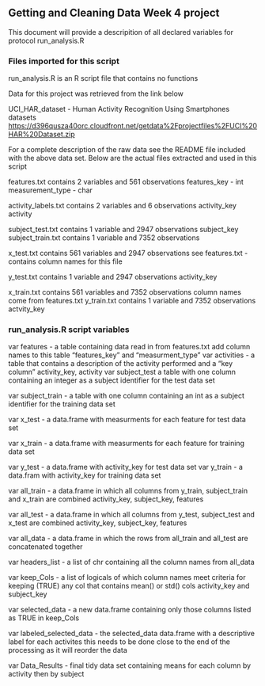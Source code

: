 Getting and Cleaning Data Week 4 project
----------------------------------------

This document will provide a descripition of all declared variables for
protocol run\_analysis.R

### Files imported for this script

run\_analysis.R is an R script file that contains no functions

Data for this project was retrieved from the link below

UCI\_HAR\_dataset - Human Activity Recognition Using Smartphones
datasets
<a href="https://d396qusza40orc.cloudfront.net/getdata%2Fprojectfiles%2FUCI%20HAR%20Dataset.zip" class="uri">https://d396qusza40orc.cloudfront.net/getdata%2Fprojectfiles%2FUCI%20HAR%20Dataset.zip</a>

For a complete description of the raw data see the README file included
with the above data set. Below are the actual files extracted and used
in this script

features.txt contains 2 variables and 561 observations features\_key -
int measurement\_type - char

activity\_labels.txt contains 2 variables and 6 observations
activity\_key activity

subject\_test.txt contains 1 variable and 2947 observations subject\_key
subject\_train.txt contains 1 variable and 7352 observations

x\_test.txt contains 561 variables and 2947 observations see
features.txt - contains column names for this file

y\_test.txt contains 1 variable and 2947 observations activity\_key

x\_train.txt contains 561 variables and 7352 observations column names
come from features.txt y\_train.txt contains 1 variable and 7352
observations actvity\_key

### run\_analysis.R script variables

var features - a table containing data read in from features.txt add
column names to this table “features\_key” and “measurment\_type” var
activities - a table that contains a description of the activity
performed and a “key column” activity\_key, activity var subject\_test a
table with one column containing an integer as a subject identifier for
the test data set

var subject\_train - a table with one column containing an int as a
subject identifier for the training data set

var x\_test - a data.frame with measurments for each feature for test
data set

var x\_train - a data.frame with measurments for each feature for
training data set

var y\_test - a data.frame with activity\_key for test data set var
y\_train - a data.fram with activity\_key for training data set

var all\_train - a data.frame in which all columns from y\_train,
subject\_train and x\_train are combined activity\_key, subject\_key,
features

var all\_test - a data.frame in which all columns from y\_test,
subject\_test and x\_test are combined activity\_key, subject\_key,
features

var all\_data - a data.frame in which the rows from all\_train and
all\_test are concatenated together

var headers\_list - a list of chr containing all the column names from
all\_data

var keep\_Cols - a list of logicals of which column names meet criteria
for keeping (TRUE) any col that contains mean() or std() cols
activity\_key and subject\_key

var selected\_data - a new data.frame containing only those columns
listed as TRUE in keep\_Cols

var labeled\_selected\_data - the selected\_data data.frame with a
descriptive label for each activites this needs to be done close to the
end of the processing as it will reorder the data

var Data\_Results - final tidy data set containing means for each column
by activity then by subject
